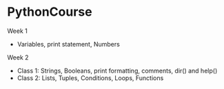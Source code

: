 # PythonCourse

Week 1
- Variables, print statement, Numbers

Week 2
- Class 1: Strings, Booleans, print formatting, comments, dir() and help()
- Class 2: Lists, Tuples, Conditions, Loops, Functions
